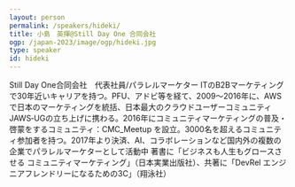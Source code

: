 ```yaml
---
layout: person
permalink: /speakers/hideki/
title: 小島　英揮@Still Day One 合同会社
ogp: /japan-2023/image/ogp/hideki.jpg
type: speaker
id: hideki
---
```

Still Day One合同会社　代表社員/パラレルマーケター
ITのB2Bマーケティングで30年近いキャリアを持つ。PFU、アドビ等を経て、2009～2016年に、AWSで日本のマーケティングを統括、日本最大のクラウドユーザーコミュニティJAWS‐UGの立ち上げに携わる。2016年にコミュニティマーケティングの普及・啓蒙をするコミュニティ：CMC_Meetup を設立。3000名を超えるコミュニティ参加者を持つ。2017年より決済、AI、コラボレーションなど国内外の複数の企業でパラレルマーケターとして活動中
著書に「ビジネスも人生もグロースさせる コミュニティマーケティング」（日本実業出版社）、共著に「DevRel エンジニアフレンドリーになるための3C」（翔泳社）
